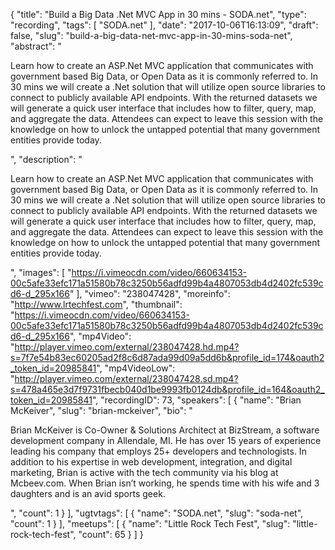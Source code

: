 {
  "title": "Build a Big Data .Net MVC App in 30 mins - SODA.net",
  "type": "recording",
  "tags": [
    "SODA.net"
  ],
  "date": "2017-10-06T16:13:09",
  "draft": false,
  "slug": "build-a-big-data-net-mvc-app-in-30-mins-soda-net",
  "abstract": "<p>Learn how to create an ASP.Net MVC application that communicates with government based Big Data, or Open Data as it is commonly referred to. In 30 mins we will create a .Net solution that will utilize open source libraries to connect to publicly available API endpoints. With the returned datasets we will generate a quick user interface that includes how to filter, query, map, and aggregate the data. Attendees can expect to leave this session with the knowledge on how to unlock the untapped potential that many government entities provide today.</p>",
  "description": "<p>Learn how to create an ASP.Net MVC application that communicates with government based Big Data, or Open Data as it is commonly referred to. In 30 mins we will create a .Net solution that will utilize open source libraries to connect to publicly available API endpoints. With the returned datasets we will generate a quick user interface that includes how to filter, query, map, and aggregate the data. Attendees can expect to leave this session with the knowledge on how to unlock the untapped potential that many government entities provide today.</p>",
  "images": [
    "https://i.vimeocdn.com/video/660634153-00c5afe33efc171a51580b78c3250b56adfd99b4a4807053db4d2402fc539cd6-d_295x166"
  ],
  "vimeo": "238047428",
  "moreinfo": "http://www.lrtechfest.com",
  "thumbnail": "https://i.vimeocdn.com/video/660634153-00c5afe33efc171a51580b78c3250b56adfd99b4a4807053db4d2402fc539cd6-d_295x166",
  "mp4Video": "http://player.vimeo.com/external/238047428.hd.mp4?s=7f7e54b83ec60205ad2f8c6d87ada99d09a5dd6b&profile_id=174&oauth2_token_id=20985841",
  "mp4VideoLow": "http://player.vimeo.com/external/238047428.sd.mp4?s=478a465e3d7f9731fbecb040d1be9993fb0124db&profile_id=164&oauth2_token_id=20985841",
  "recordingID": 73,
  "speakers": [
    {
      "name": "Brian McKeiver",
      "slug": "brian-mckeiver",
      "bio": "<p>Brian McKeiver is Co-Owner & Solutions Architect at BizStream, a software development company in Allendale, MI. He has over 15 years of experience leading his company that employs 25+ developers and technologists. In addition to his expertise in web development, integration, and digital marketing, Brian is active with the tech community via his blog at Mcbeev.com. When Brian isn’t working, he spends time with his wife and 3 daughters and is an avid sports geek.</p>",
      "count": 1
    }
  ],
  "ugtvtags": [
    {
      "name": "SODA.net",
      "slug": "soda-net",
      "count": 1
    }
  ],
  "meetups": [
    {
      "name": "Little Rock Tech Fest",
      "slug": "little-rock-tech-fest",
      "count": 65
    }
  ]
}